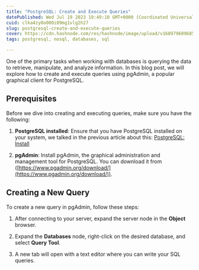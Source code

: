 ```yaml
---
title: "PostgreSQL: Create and Execute Queries"
datePublished: Wed Jul 19 2023 19:49:10 GMT+0000 (Coordinated Universal Time)
cuid: clka4zy8o000i09mg1vlg2h27
slug: postgresql-create-and-execute-queries
cover: https://cdn.hashnode.com/res/hashnode/image/upload/v1689796096853/401867a8-ac24-46db-93e8-4989df022f17.png
tags: postgresql, nosql, databases, sql

---
```


One of the primary tasks when working with databases is querying the data to retrieve, manipulate, and analyze information. In this blog post, we will explore how to create and execute queries using pgAdmin, a popular graphical client for PostgreSQL.

## Prerequisites

Before we dive into creating and executing queries, make sure you have the following:

1. **PostgreSQL installed**: Ensure that you have PostgreSQL installed on your system, we talked in the previous article about this: [PostgreSQL: Install](https://mbarkt3sto.hashnode.dev/postgresql-install)
    
2. **pgAdmin**: Install pgAdmin, the graphical administration and management tool for PostgreSQL. You can download it from ([https://www.pgadmin.org/download/](https://www.pgadmin.org/download/)).
    

## Creating a New Query

To create a new query in pgAdmin, follow these steps:

1. After connecting to your server, expand the server node in the **Object** browser.
    
2. Expand the **Databases** node, right-click on the desired database, and select **Query Tool**.
    
3. A new tab will open with a text editor where you can write your SQL queries.